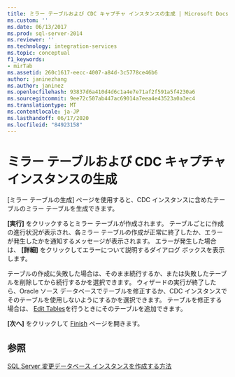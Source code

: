 ```yaml
---
title: ミラー テーブルおよび CDC キャプチャ インスタンスの生成 | Microsoft Docs
ms.custom: ''
ms.date: 06/13/2017
ms.prod: sql-server-2014
ms.reviewer: ''
ms.technology: integration-services
ms.topic: conceptual
f1_keywords:
- mirTab
ms.assetid: 260c1617-eecc-4007-a84d-3c5778ce46b6
author: janinezhang
ms.author: janinez
ms.openlocfilehash: 93837d6a410d4d6c1a4e7e71af2f591a5f4230a6
ms.sourcegitcommit: 9ee72c507ab447ac69014a7eea4e43523a0a3ec4
ms.translationtype: MT
ms.contentlocale: ja-JP
ms.lasthandoff: 06/17/2020
ms.locfileid: "84923158"
---
```

# <a name="generate-mirror-tables-and-cdc-capture-instances"></a>ミラー テーブルおよび CDC キャプチャ インスタンスの生成
  [ミラー テーブルの生成] ページを使用すると、CDC インスタンスに含めたテーブルのミラー テーブルを生成できます。  
  
 **[実行]** をクリックするとミラー テーブルが作成されます。 テーブルごとに作成の進行状況が表示され、各ミラー テーブルの作成が正常に終了したか、エラーが発生したかを通知するメッセージが表示されます。 エラーが発生した場合は、 **[詳細]** をクリックしてエラーについて説明するダイアログ ボックスを表示します。  
  
 テーブルの作成に失敗した場合は、そのまま続行するか、または失敗したテーブルを削除してから続行するかを選択できます。 ウィザードの実行が終了したら、Oracle ソース データベースでテーブルを修正するか、CDC インスタンスでそのテーブルを使用しないようにするかを選択できます。 テーブルを修正する場合は、 [Edit Tables](edit-tables.md)を行うときにそのテーブルを追加できます。  
  
 **[次へ]** をクリックして [Finish](finish.md) ページを開きます。  
  
## <a name="see-also"></a>参照  
 [SQL Server 変更データベース インスタンスを作成する方法](how-to-create-the-sql-server-change-database-instance.md)  
  
  
